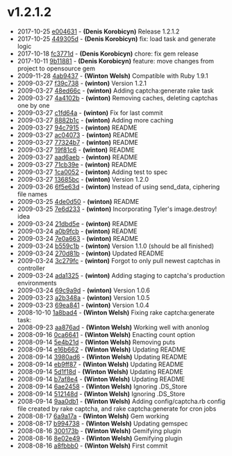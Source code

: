 # v1.2.1.2

* 2017-10-25 [e004631](../../commit/e004631) - __(Denis Korobicyn)__ Release 1.2.1.2 
* 2017-10-25 [449305d](../../commit/449305d) - __(Denis Korobicyn)__ fix: load task and generate logic 
* 2017-10-18 [fc3771d](../../commit/fc3771d) - __(Denis Korobicyn)__ chore: fix gem release 
* 2017-10-11 [9b11881](../../commit/9b11881) - __(Denis Korobicyn)__ feature: move changes from project to opensource gem 
* 2009-11-28 [4ab9437](../../commit/4ab9437) - __(Winton Welsh)__ Compatible with Ruby 1.9.1 
* 2009-03-27 [f39c738](../../commit/f39c738) - __(winton)__ Version 1.2.1 
* 2009-03-27 [48ed66c](../../commit/48ed66c) - __(winton)__ Adding captcha:generate rake task 
* 2009-03-27 [4a4102b](../../commit/4a4102b) - __(winton)__ Removing caches, deleting captchas one by one 
* 2009-03-27 [c1fd64a](../../commit/c1fd64a) - __(winton)__ Fix for last commit 
* 2009-03-27 [8882b1c](../../commit/8882b1c) - __(winton)__ Adding more caching 
* 2009-03-27 [94c7915](../../commit/94c7915) - __(winton)__ README 
* 2009-03-27 [ac04073](../../commit/ac04073) - __(winton)__ README 
* 2009-03-27 [77324b7](../../commit/77324b7) - __(winton)__ README 
* 2009-03-27 [19f81c6](../../commit/19f81c6) - __(winton)__ README 
* 2009-03-27 [aad6aeb](../../commit/aad6aeb) - __(winton)__ README 
* 2009-03-27 [71cb39e](../../commit/71cb39e) - __(winton)__ README 
* 2009-03-27 [1ca0052](../../commit/1ca0052) - __(winton)__ Adding test to spec 
* 2009-03-27 [13685bc](../../commit/13685bc) - __(winton)__ Version 1.2.0 
* 2009-03-26 [6f5e63d](../../commit/6f5e63d) - __(winton)__ Instead of using send_data, ciphering file names 
* 2009-03-25 [4de0d50](../../commit/4de0d50) - __(winton)__ README 
* 2009-03-25 [7e6d233](../../commit/7e6d233) - __(winton)__ Incorporating Tyler's image.destroy! idea 
* 2009-03-24 [21dbd5e](../../commit/21dbd5e) - __(winton)__ README 
* 2009-03-24 [a0b9fcb](../../commit/a0b9fcb) - __(winton)__ README 
* 2009-03-24 [7e0a663](../../commit/7e0a663) - __(winton)__ README 
* 2009-03-24 [b559c1b](../../commit/b559c1b) - __(winton)__ Version 1.1.0 (should be all finished) 
* 2009-03-24 [270d81b](../../commit/270d81b) - __(winton)__ Updated README 
* 2009-03-24 [3c279fc](../../commit/3c279fc) - __(winton)__ Forgot to only pull newest captchas in controller 
* 2009-03-24 [ada1325](../../commit/ada1325) - __(winton)__ Adding staging to captcha's production environments 
* 2009-03-24 [69c9a9d](../../commit/69c9a9d) - __(winton)__ Version 1.0.6 
* 2009-03-23 [a2b348a](../../commit/a2b348a) - __(winton)__ Version 1.0.5 
* 2009-03-23 [69ea841](../../commit/69ea841) - __(winton)__ Version 1.0.4 
* 2008-10-10 [1a8bad4](../../commit/1a8bad4) - __(Winton Welsh)__ Fixing rake captcha:generate task: 
* 2008-09-23 [aa876ad](../../commit/aa876ad) - __(Winton Welsh)__ Working well with anonlog 
* 2008-09-16 [0ca6641](../../commit/0ca6641) - __(Winton Welsh)__ Enacting count option 
* 2008-09-14 [5e4b21d](../../commit/5e4b21d) - __(Winton Welsh)__ Removing puts 
* 2008-09-14 [e16b662](../../commit/e16b662) - __(Winton Welsh)__ Updating README 
* 2008-09-14 [3980ad6](../../commit/3980ad6) - __(Winton Welsh)__ Updating README 
* 2008-09-14 [eb9ff87](../../commit/eb9ff87) - __(Winton Welsh)__ Updating README 
* 2008-09-14 [5d1f18d](../../commit/5d1f18d) - __(Winton Welsh)__ Updating README 
* 2008-09-14 [b7af8e4](../../commit/b7af8e4) - __(Winton Welsh)__ Updating README 
* 2008-09-14 [6ae2458](../../commit/6ae2458) - __(Winton Welsh)__ Ignoring .DS_Store 
* 2008-09-14 [512148d](../../commit/512148d) - __(Winton Welsh)__ Ignoring .DS_Store 
* 2008-09-14 [9aa0db1](../../commit/9aa0db1) - __(Winton Welsh)__ Adding config/captcha.rb config file created by rake captcha, and rake captcha:generate for cron jobs 
* 2008-08-17 [6a9a17a](../../commit/6a9a17a) - __(Winton Welsh)__ Gem working 
* 2008-08-17 [b994738](../../commit/b994738) - __(Winton Welsh)__ Updating gemspec 
* 2008-08-16 [300173b](../../commit/300173b) - __(Winton Welsh)__ Gemifying plugin 
* 2008-08-16 [8e02e49](../../commit/8e02e49) - __(Winton Welsh)__ Gemifying plugin 
* 2008-08-16 [a8fbbb0](../../commit/a8fbbb0) - __(Winton Welsh)__ First commit 
